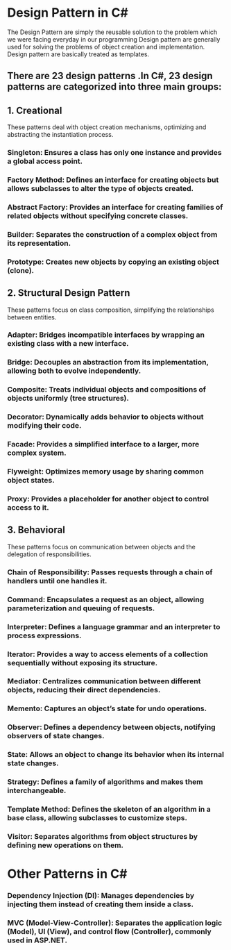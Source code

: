 
# Design Pattern in C#

The Design Pattern are simply the reusable solution to the problem which we were facing everyday in our programming
Design  pattern are generally used for solving the problems of object creation and implementation. Design pattern are basically treated as templates.

## There are 23 design patterns .In C#, 23 design patterns are categorized into three main groups: 

 ## 1. Creational
 These patterns deal with object creation mechanisms, optimizing and abstracting the instantiation process.

### Singleton: Ensures a class has only one instance and provides a global access point.
### Factory Method: Defines an interface for creating objects but allows subclasses to alter the type of objects created.
### Abstract Factory: Provides an interface for creating families of related objects without specifying concrete classes.
### Builder: Separates the construction of a complex object from its representation.
### Prototype: Creates new objects by copying an existing object (clone).

## 2. Structural Design Pattern 
These patterns focus on class composition, simplifying the relationships between entities.

### Adapter: Bridges incompatible interfaces by wrapping an existing class with a new interface.
### Bridge: Decouples an abstraction from its implementation, allowing both to evolve independently.
### Composite: Treats individual objects and compositions of objects uniformly (tree structures).
### Decorator: Dynamically adds behavior to objects without modifying their code.
### Facade: Provides a simplified interface to a larger, more complex system.
### Flyweight: Optimizes memory usage by sharing common object states.
### Proxy: Provides a placeholder for another object to control access to it.

## 3. Behavioral
These patterns focus on communication between objects and the delegation of responsibilities.

### Chain of Responsibility: Passes requests through a chain of handlers until one handles it.
### Command: Encapsulates a request as an object, allowing parameterization and queuing of requests.
### Interpreter: Defines a language grammar and an interpreter to process expressions.
### Iterator: Provides a way to access elements of a collection sequentially without exposing its structure.
### Mediator: Centralizes communication between different objects, reducing their direct dependencies.
### Memento: Captures an object’s state for undo operations.
### Observer: Defines a dependency between objects, notifying observers of state changes.
### State: Allows an object to change its behavior when its internal state changes.
### Strategy: Defines a family of algorithms and makes them interchangeable.
### Template Method: Defines the skeleton of an algorithm in a base class, allowing subclasses to customize steps.
### Visitor: Separates algorithms from object structures by defining new operations on them.

# Other Patterns in C#

###  Dependency Injection (DI): Manages dependencies by injecting them instead of creating them inside a class.
### MVC (Model-View-Controller): Separates the application logic (Model), UI (View), and control flow (Controller), commonly used in ASP.NET.

